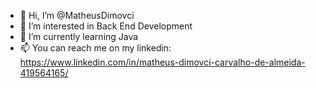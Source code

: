- 👋 Hi, I’m @MatheusDimovci
- 👀 I’m interested in Back End Development
- 🌱 I’m currently learning Java
- 📫 You can reach me on my linkedin: https://www.linkedin.com/in/matheus-dimovci-carvalho-de-almeida-419564165/ 

<!---
MatheusDimovci/MatheusDimovci is a ✨ special ✨ repository because its `README.md` (this file) appears on your GitHub profile.
You can click the Preview link to take a look at your changes.
--->
